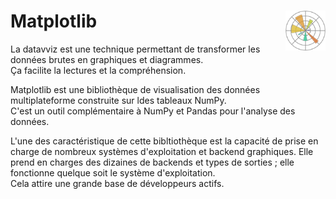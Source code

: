 # **Matplotlib** <a href="../"><img align="right" src="../../assets/logo/MatplotlibIcon.svg" alt="Matplotlib" height="64px"></a>
La datavviz est une technique permettant de transformer les données brutes en graphiques et diagrammes.  
Ça facilite la lectures et la compréhension.

Matplotlib est une bibliothèque de visualisation des données multiplateforme construite sur ldes tableaux NumPy.  
C'est un outil complémentaire à NumPy et Pandas pour l'analyse des données.

L'une des caractéristique de cette bibltiothèque est la capacité de prise en charge de nombreux systèmes d'exploitation et backend graphiques. Elle prend en charges des dizaines de backends et types de sorties ; elle fonctionne quelque soit le système d'exploitation.  
Cela attire une grande base de développeurs actifs.  